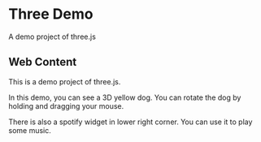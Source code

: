 # Three Demo
A demo project of three.js

## Web Content
This is a demo project of three.js.

In this demo, you can see a 3D yellow dog. You can rotate the dog by holding and dragging your mouse.

There is also a spotify widget in lower right corner. You can use it to play some music.
